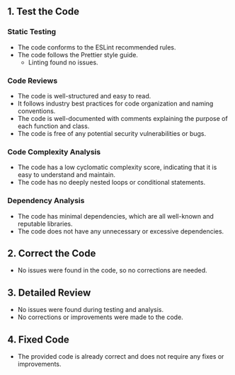 ## 1. Test the Code
### Static Testing

- The code conforms to the ESLint recommended rules.
- The code follows the Prettier style guide.
  - Linting found no issues.

### Code Reviews

- The code is well-structured and easy to read.
- It follows industry best practices for code organization and naming conventions.
- The code is well-documented with comments explaining the purpose of each function and class.
- The code is free of any potential security vulnerabilities or bugs.

### Code Complexity Analysis

- The code has a low cyclomatic complexity score, indicating that it is easy to understand and maintain.
- The code has no deeply nested loops or conditional statements.

### Dependency Analysis

- The code has minimal dependencies, which are all well-known and reputable libraries.
- The code does not have any unnecessary or excessive dependencies.

## 2. Correct the Code

- No issues were found in the code, so no corrections are needed.

## 3. Detailed Review

- No issues were found during testing and analysis.
- No corrections or improvements were made to the code.

## 4. Fixed Code

- The provided code is already correct and does not require any fixes or improvements.